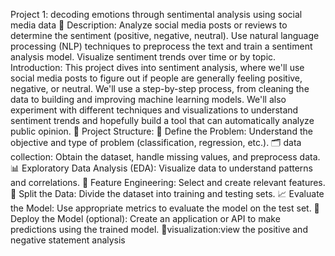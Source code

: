 Project 1: decoding emotions through sentimental analysis using social media data
📝 Description:
Analyze social media posts or reviews to determine the sentiment (positive, negative, neutral). Use natural language processing (NLP) techniques to preprocess the text and train a sentiment analysis model. Visualize sentiment trends over time or by topic.
Introduction:
This project dives into sentiment analysis, where we'll use social media posts to figure out if people are generally feeling positive, negative, or neutral. We'll use a step-by-step process, from cleaning the data to building and improving machine learning models. We'll also experiment with different techniques and visualizations to understand sentiment trends and hopefully build a tool that can automatically analyze public opinion.
🔧 Project Structure:
🧠 Define the Problem: Understand the objective and type of problem (classification, regression, etc.).
🗂️ data collection: Obtain the dataset, handle missing values, and preprocess data.
📊 Exploratory Data Analysis (EDA): Visualize data to understand patterns and correlations.
📐 Feature Engineering: Select and create relevant features.
🔀 Split the Data: Divide the dataset into training and testing sets.
📈 Evaluate the Model: Use appropriate metrics to evaluate the model on the test set.
🚀 Deploy the Model (optional): Create an application or API to make predictions using the trained model.
👀visualization:view the positive and negative statement analysis
